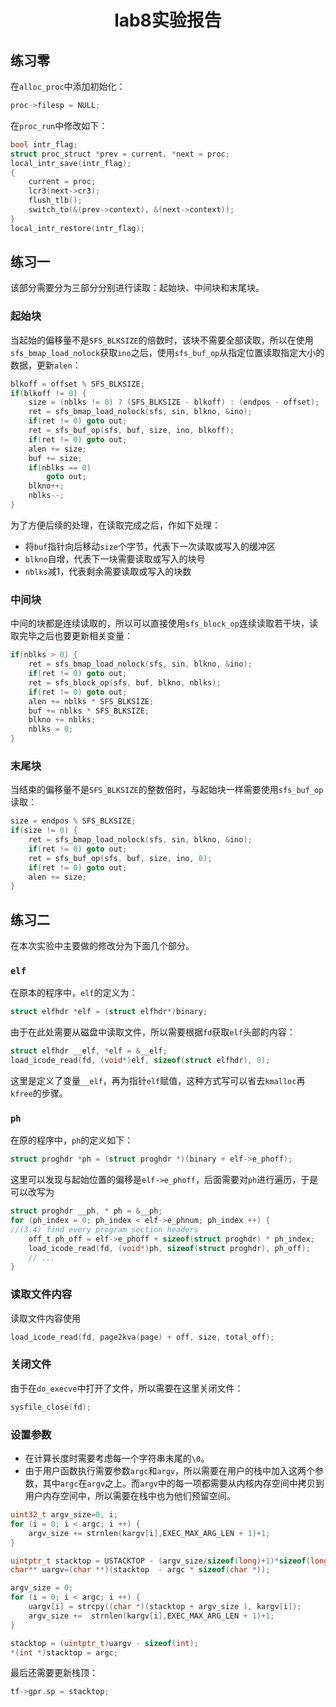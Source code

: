 <h1><center>lab8实验报告</center></h1>

## 练习零

在`alloc_proc`中添加初始化：

```c
proc->filesp = NULL;
```

在`proc_run`中修改如下：

```c
bool intr_flag;
struct proc_struct *prev = current, *next = proc;
local_intr_save(intr_flag);
{
    current = proc;
    lcr3(next->cr3);
    flush_tlb();
    switch_to(&(prev->context), &(next->context));
}
local_intr_restore(intr_flag);
```

## 练习一

该部分需要分为三部分分别进行读取：起始块、中间块和末尾块。

### 起始块

当起始的偏移量不是`SFS_BLKSIZE`的倍数时，该块不需要全部读取，所以在使用`sfs_bmap_load_nolock`获取`ino`之后，使用`sfs_buf_op`从指定位置读取指定大小的数据，更新`alen`：

```c
blkoff = offset % SFS_BLKSIZE;
if(blkoff != 0) {
    size = (nblks != 0) ? (SFS_BLKSIZE - blkoff) : (endpos - offset);
    ret = sfs_bmap_load_nolock(sfs, sin, blkno, &ino);
    if(ret != 0) goto out;
    ret = sfs_buf_op(sfs, buf, size, ino, blkoff);
    if(ret != 0) goto out;
    alen += size;
    buf += size;
    if(nblks == 0)
        goto out;
    blkno++;
    nblks--;
}
```

为了方便后续的处理，在读取完成之后，作如下处理：

+ 将`buf`指针向后移动`size`个字节，代表下一次读取或写入的缓冲区
+ `blkno`自增，代表下一块需要读取或写入的块号
+ `nblks`减1，代表剩余需要读取或写入的块数

### 中间块

中间的块都是连续读取的，所以可以直接使用`sfs_block_op`连续读取若干块，读取完毕之后也要更新相关变量：

```c
if(nblks > 0) {
    ret = sfs_bmap_load_nolock(sfs, sin, blkno, &ino);
    if(ret != 0) goto out;
    ret = sfs_block_op(sfs, buf, blkno, nblks);
    if(ret != 0) goto out;
    alen += nblks * SFS_BLKSIZE;
    buf += nblks * SFS_BLKSIZE;
    blkno += nblks;
    nblks = 0;
}
```

### 末尾块

当结束的偏移量不是`SFS_BLKSIZE`的整数倍时，与起始块一样需要使用`sfs_buf_op`读取：

```c
size = endpos % SFS_BLKSIZE;
if(size != 0) {
    ret = sfs_bmap_load_nolock(sfs, sin, blkno, &ino);
    if(ret != 0) goto out;
    ret = sfs_buf_op(sfs, buf, size, ino, 0);
    if(ret != 0) goto out;
    alen += size;
}
```

## 练习二

在本次实验中主要做的修改分为下面几个部分。

### `elf`
在原本的程序中，`elf`的定义为：

```c
struct elfhdr *elf = (struct elfhdr*)binary;
```

由于在此处需要从磁盘中读取文件，所以需要根据`fd`获取`elf`头部的内容：

```c
struct elfhdr __elf, *elf = &__elf;
load_icode_read(fd, (void*)elf, sizeof(struct elfhdr), 0);
```

这里是定义了变量`__elf`，再为指针`elf`赋值，这种方式写可以省去`kmalloc`再`kfree`的步骤。

### `ph`
在原的程序中，`ph`的定义如下：

```c
struct proghdr *ph = (struct proghdr *)(binary + elf->e_phoff);
```

这里可以发现与起始位置的偏移是`elf->e_phoff`，后面需要对`ph`进行遍历，于是可以改写为

```c
struct proghdr __ph, * ph = &__ph;
for (ph_index = 0; ph_index < elf->e_phnum; ph_index ++) {
//(3.4) find every program section headers
    off_t ph_off = elf->e_phoff + sizeof(struct proghdr) * ph_index;
    load_icode_read(fd, (void*)ph, sizeof(struct proghdr), ph_off);
    // ...
}
```

### 读取文件内容

读取文件内容使用

```c
load_icode_read(fd, page2kva(page) + off, size, total_off);
```

### 关闭文件

由于在`do_execve`中打开了文件，所以需要在这里关闭文件：

```c
sysfile_close(fd);
```

### 设置参数

+ 在计算长度时需要考虑每一个字符串末尾的`\0`。
+ 由于用户函数执行需要参数`argc`和`argv`，所以需要在用户的栈中加入这两个参数，其中`argc`在`argv`之上。而`argv`中的每一项都需要从内核内存空间中拷贝到用户内存空间中，所以需要在栈中也为他们预留空间。

```c
uint32_t argv_size=0, i;
for (i = 0; i < argc; i ++) {
    argv_size += strnlen(kargv[i],EXEC_MAX_ARG_LEN + 1)+1;
}

uintptr_t stacktop = USTACKTOP - (argv_size/sizeof(long)+1)*sizeof(long);
char** uargv=(char **)(stacktop  - argc * sizeof(char *));

argv_size = 0;
for (i = 0; i < argc; i ++) {
    uargv[i] = strcpy((char *)(stacktop + argv_size ), kargv[i]);
    argv_size +=  strnlen(kargv[i],EXEC_MAX_ARG_LEN + 1)+1;
}

stacktop = (uintptr_t)uargv - sizeof(int);
*(int *)stacktop = argc;
```

最后还需要更新栈顶：

```c
tf->gpr.sp = stacktop;
```
